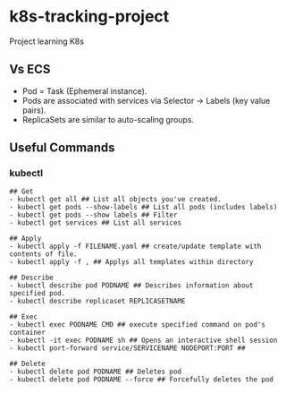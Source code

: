 # k8s-tracking-project
Project learning K8s

## Vs ECS
- Pod = Task (Ephemeral instance).
- Pods are associated with services via Selector -> Labels (key value pairs).
- ReplicaSets are similar to auto-scaling groups.

## Useful Commands
### kubectl
    ## Get
    - kubectl get all ## List all objects you've created.
    - kubectl get pods --show-labels ## List all pods (includes labels)
    - kubectl get pods --show labels ## Filter
    - kubectl get services ## List all services

    ## Apply
    - kubectl apply -f FILENAME.yaml ## create/update template with contents of file.
    - kubectl apply -f , ## Applys all templates within directory

    ## Describe
    - kubectl describe pod PODNAME ## Describes information about specified pod.
    - kubectl describe replicaset REPLICASETNAME

    ## Exec
    - kubectl exec PODNAME CMD ## execute specified command on pod's container
    - kubectl -it exec PODNAME sh ## Opens an interactive shell session
    - kubectl port-forward service/SERVICENAME NODEPORT:PORT ## 

    ## Delete
    - kubectl delete pod PODNAME ## Deletes pod
    - kubectl delete pod PODNAME --force ## Forcefully deletes the pod